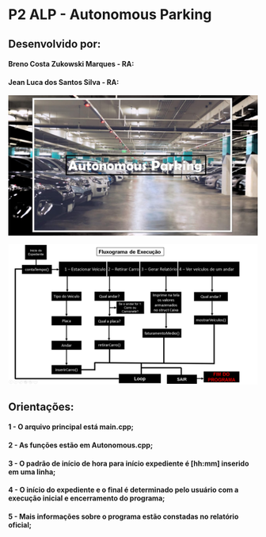 # P2 ALP - Autonomous Parking
## Desenvolvido por: 
#### Breno Costa Zukowski Marques - RA: 
#### Jean Luca dos Santos Silva - RA: 


![Autonomous](https://github.com/brenozuko/NP2ALP_AutonomousParking/blob/master/autonomous-parking.jpg)  

![Fluxograma](https://github.com/brenozuko/NP2ALP_AutonomousParking/blob/master/fluoxograma-execução.png)


## Orientações:
#### 1 - O arquivo principal está main.cpp;
#### 2 - As funções estão em Autonomous.cpp;
#### 3 - O padrão de início de hora para início expediente é [hh:mm] inserido em uma linha;
#### 4 - O início do expediente e o final é determinado pelo usuário com a execução inicial e encerramento do programa;
#### 5 - Mais informações sobre o programa estão constadas no relatório oficial;
